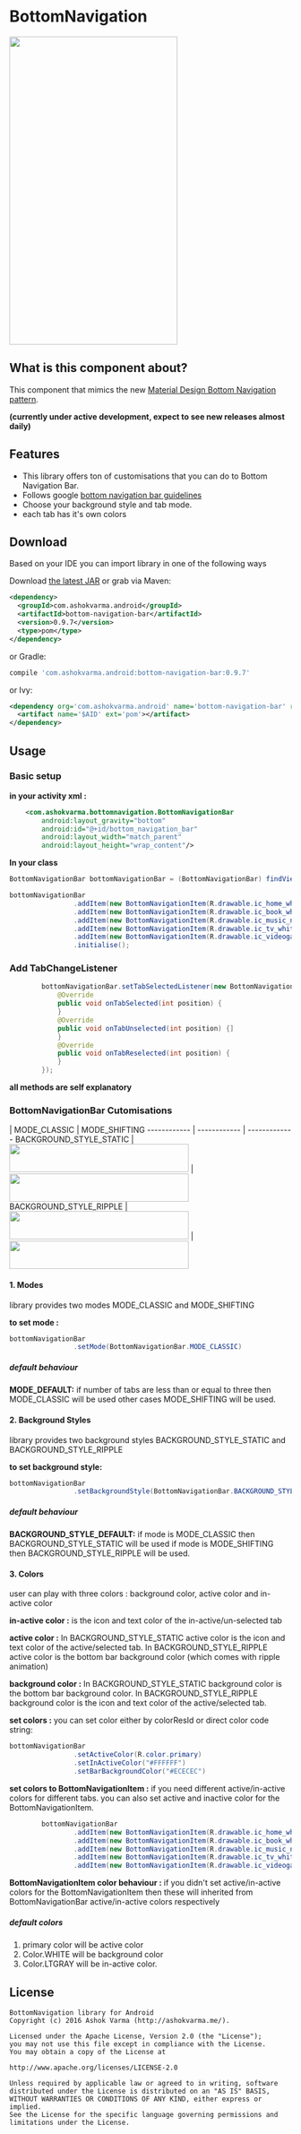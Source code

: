 # BottomNavigation

<img src="https://raw.githubusercontent.com/Ashok-Varma/BottomNavigation/master/all.gif" width="300" height="550" />

## What is this component about?

This component that mimics the new [Material Design Bottom Navigation pattern][googlePage].

**(currently under active development, expect to see new releases almost daily)**

## Features

* This library offers ton of customisations that you can do to Bottom Navigation Bar.
* Follows google [bottom navigation bar guidelines][googlePage]
* Choose your background style and tab mode.
* each tab has it's own colors

## Download

Based on your IDE you can import library in one of the following ways

Download [the latest JAR][mavenLatestJarDownload] or grab via Maven:

```xml
<dependency>
  <groupId>com.ashokvarma.android</groupId>
  <artifactId>bottom-navigation-bar</artifactId>
  <version>0.9.7</version>
  <type>pom</type>
</dependency>
```
or Gradle:
```groovy
compile 'com.ashokvarma.android:bottom-navigation-bar:0.9.7'
```
or Ivy:
```xml
<dependency org='com.ashokvarma.android' name='bottom-navigation-bar' rev='0.9.7'>
  <artifact name='$AID' ext='pom'></artifact>
</dependency>
```
## Usage

### Basic setup

**in your activity xml :**

```xml
    <com.ashokvarma.bottomnavigation.BottomNavigationBar
        android:layout_gravity="bottom"
        android:id="@+id/bottom_navigation_bar"
        android:layout_width="match_parent"
        android:layout_height="wrap_content"/>
```

**In your class**
```java
BottomNavigationBar bottomNavigationBar = (BottomNavigationBar) findViewById(R.id.bottom_navigation_bar);

bottomNavigationBar
                .addItem(new BottomNavigationItem(R.drawable.ic_home_white_24dp, "Home"))
                .addItem(new BottomNavigationItem(R.drawable.ic_book_white_24dp, "Books"))
                .addItem(new BottomNavigationItem(R.drawable.ic_music_note_white_24dp, "Music"))
                .addItem(new BottomNavigationItem(R.drawable.ic_tv_white_24dp, "Movies & TV"))
                .addItem(new BottomNavigationItem(R.drawable.ic_videogame_asset_white_24dp, "Games"))
                .initialise();
```
### Add TabChangeListener

```java
        bottomNavigationBar.setTabSelectedListener(new BottomNavigationBar.OnTabSelectedListener(){
            @Override
            public void onTabSelected(int position) {
            }
            @Override
            public void onTabUnselected(int position) {]
            }
            @Override
            public void onTabReselected(int position) {
            }
        });
```
**all methods are self explanatory**

### BottomNavigationBar Cutomisations

 | MODE_CLASSIC | MODE_SHIFTING
------------ | ------------ | -------------
BACKGROUND_STYLE_STATIC | <img src="https://raw.githubusercontent.com/Ashok-Varma/BottomNavigation/master/classic_static.gif" width="320" height="50" /> | <img src="https://raw.githubusercontent.com/Ashok-Varma/BottomNavigation/master/shift_static.gif" width="320" height="50" />
BACKGROUND_STYLE_RIPPLE | <img src="https://raw.githubusercontent.com/Ashok-Varma/BottomNavigation/master/classic_ripple.gif" width="320" height="50" /> | <img src="https://raw.githubusercontent.com/Ashok-Varma/BottomNavigation/master/shift_ripple.gif" width="320" height="50" />

#### 1. Modes
library provides two modes MODE_CLASSIC and MODE_SHIFTING

**to set mode :**
```java
bottomNavigationBar
                .setMode(BottomNavigationBar.MODE_CLASSIC)
```
##### default behaviour
**MODE_DEFAULT:** if number of tabs are less than or equal to three then MODE_CLASSIC will be used other cases MODE_SHIFTING will be used.

#### 2. Background Styles
library provides two background styles BACKGROUND_STYLE_STATIC and BACKGROUND_STYLE_RIPPLE

**to set background style:**
```java
bottomNavigationBar
                .setBackgroundStyle(BottomNavigationBar.BACKGROUND_STYLE_RIPPLE)
```
##### default behaviour
**BACKGROUND_STYLE_DEFAULT:** if mode is MODE_CLASSIC then BACKGROUND_STYLE_STATIC will be used if mode is MODE_SHIFTING then BACKGROUND_STYLE_RIPPLE will be used.

#### 3. Colors
user can play with three colors : background color, active color and in-active color

**in-active color :** is the icon and text color of the in-active/un-selected tab

**active color :** In BACKGROUND_STYLE_STATIC active color is the icon and text color of the active/selected tab. In BACKGROUND_STYLE_RIPPLE active color is the bottom bar background color (which comes with ripple animation)

**background color :** In BACKGROUND_STYLE_STATIC background color is the bottom bar background color. In BACKGROUND_STYLE_RIPPLE background color is the icon and text color of the active/selected tab.

**set colors :** you can set color either by colorResId or direct color code string:
```java
bottomNavigationBar
                .setActiveColor(R.color.primary)
                .setInActiveColor("#FFFFFF")
                .setBarBackgroundColor("#ECECEC")
```

**set colors to BottomNavigationItem :** if you need different active/in-active colors for different tabs. you can also set active and inactive color for the BottomNavigationItem.
```java
        bottomNavigationBar
                .addItem(new BottomNavigationItem(R.drawable.ic_home_white_24dp, "Home").setActiveColor(R.color.orange).setInActiveColor(R.color.teal))
                .addItem(new BottomNavigationItem(R.drawable.ic_book_white_24dp, "Books").setActiveColor("#FFFF00"))
                .addItem(new BottomNavigationItem(R.drawable.ic_music_note_white_24dp, "Music").setInActiveColor("#00FFFF"))
                .addItem(new BottomNavigationItem(R.drawable.ic_tv_white_24dp, "Movies & TV"))
                .addItem(new BottomNavigationItem(R.drawable.ic_videogame_asset_white_24dp, "Games").setActiveColor(R.color.grey))
```
**BottomNavigationItem color behaviour :** if you didn't set active/in-active colors for the BottomNavigationItem then these will inherited from BottomNavigationBar active/in-active colors respectively
##### default colors
1. primary color will be active color
2. Color.WHITE will be background color
3. Color.LTGRAY will be in-active color.

## License

```
BottomNavigation library for Android
Copyright (c) 2016 Ashok Varma (http://ashokvarma.me/).

Licensed under the Apache License, Version 2.0 (the "License");
you may not use this file except in compliance with the License.
You may obtain a copy of the License at

http://www.apache.org/licenses/LICENSE-2.0

Unless required by applicable law or agreed to in writing, software
distributed under the License is distributed on an "AS IS" BASIS,
WITHOUT WARRANTIES OR CONDITIONS OF ANY KIND, either express or implied.
See the License for the specific language governing permissions and
limitations under the License.
```

 [googlePage]: https://www.google.com/design/spec/components/bottom-navigation.html
 [mavenLatestJarDownload]: https://search.maven.org/remote_content?g=com.ashokvarma.android&a=bottom-navigation-bar&v=LATEST

